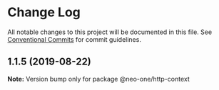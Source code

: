 # Change Log

All notable changes to this project will be documented in this file.
See [Conventional Commits](https://conventionalcommits.org) for commit guidelines.

## 1.1.5 (2019-08-22)

**Note:** Version bump only for package @neo-one/http-context
